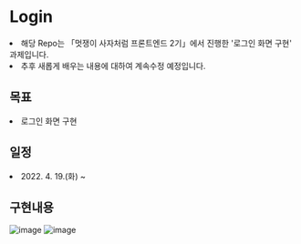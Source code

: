 # Login
<li>해당 Repo는 「멋쟁이 사자처럼 프론트엔드 2기」에서 진행한 '로그인 화면 구현' 과제입니다.</li>
<li>추후 새롭게 배우는 내용에 대하여 계속수정 예정입니다.</li>

## 목표
<li>로그인 화면 구현</li>

## 일정
<li>2022. 4. 19.(화) ~ </li>

## 구현내용
![image](https://user-images.githubusercontent.com/102460056/163950235-5d72a9ef-2eac-4a91-8bfd-fef7223dcae8.png)
![image](https://user-images.githubusercontent.com/102460056/163950840-355aa7df-e3cf-4714-9c65-de70c25dd8bd.png)
